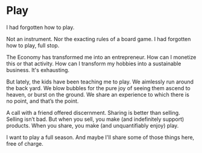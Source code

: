 <template data-parse>2020-04-21 #newsletter</template>

# Play

I had forgotten how to play.

Not an instrument.
Nor the exacting rules of a board game.
I had forgotten how to play, full stop.

The Economy has transformed me into an entrepreneur.
How can I monetize this or that activity.
How can I transform my hobbies into a sustainable business.
It's exhausting.

But lately, the kids have been teaching me to play.
We aimlessly run around the back yard.
We blow bubbles for the pure joy of seeing them ascend to heaven, or burst on the ground.
We share an experience to which there is no point, and that’s the point.

A call with a friend offered discernment.
Sharing is better than selling.
Selling isn’t bad.
But when you sell, you make (and indefinitely support) products.
When you share, you make (and unquantifiably enjoy) play.

I want to play a full season.
And maybe I'll share some of those things here, free of charge.